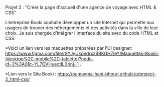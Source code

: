 Projet 2 : "Créer la page d'accueil d'une agence de voyage avec HTML & CSS"


L’entreprise Booki souhaite développer un site Internet qui permette aux usagers de trouver des hébergements et des activités dans la ville de leur choix. 
Je suis chargée d'intégrer l'interface du site avec du code HTML et CSS.




*Voici un lien vers les maquettes préparées par l'UI designer: https://www.figma.com/file/r9YJyUkpVdrxzBBKGH7reY/Maquettes-Booki-(desktop%2C-mobile%2C-tablette)?node-id=3%3A0&t=YL7QVHueotIL04nL-1 . 


*Lien vers le Site Booki :  https://oumayma-hani-bhouri.github.io/project-2_html-css/ 
